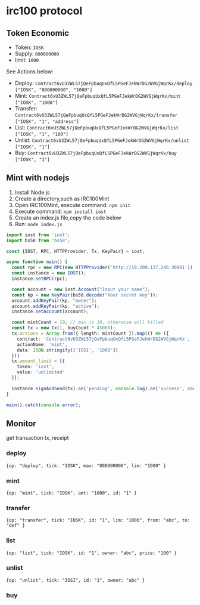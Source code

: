 # irc100 protocol

## Token Economic

- Token: `IOSK`
- Supply: `880000000`
- limit: `1000`

See Actions below: 

- Deploy: `Contract6vU3ZWL57jQeFpbuqUxQfL5PGeFJekWrDG2WVGjWqrKx/deploy` `["IOSK", "880000000", "1000"]`
- Mint: `Contract6vU3ZWL57jQeFpbuqUxQfL5PGeFJekWrDG2WVGjWqrKx/mint` `["IOSK", "1000"]`
- Transfer: `Contract6vU3ZWL57jQeFpbuqUxQfL5PGeFJekWrDG2WVGjWqrKx/transfer` `["IOSK", "1", "address"]`
- List: `Contract6vU3ZWL57jQeFpbuqUxQfL5PGeFJekWrDG2WVGjWqrKx/list` `["IOSK", "1", "100"]`
- Unlist: `Contract6vU3ZWL57jQeFpbuqUxQfL5PGeFJekWrDG2WVGjWqrKx/unlist` `["IOSK", "1"]`
- Buy: `Contract6vU3ZWL57jQeFpbuqUxQfL5PGeFJekWrDG2WVGjWqrKx/buy` `["IOSK", "1"]`

## Mint with nodejs

1. Install Node.js
2. Create a directory,such as IRC100Mint
3. Open IRC100Mint, execute command: `npm init`
4. Execute command: `npm install iost`
5. Create an index.js file,copy the code below
6. Run: `node index.js`

```typescript
import iost from 'iost';
import bs58 from 'bs58';

const {IOST, RPC, HTTPProvider, Tx, KeyPair} = iost;

async function main() {
  const rpc = new RPC(new HTTPProvider('http://18.209.137.246:30001'));
  const instance = new IOST();
  instance.setRPC(rpc);

  const account = new iost.Account("Input your name");
  const kp = new KeyPair(bs58.decode("Your secret key"));
  account.addKeyPair(kp, "owner");
  account.addKeyPair(kp, "active");
  instance.setAccount(account);

  const mintCount = 10; // max is 10, otherwise will killed
  const tx = new Tx(1, buyCount * 45000);
  tx.actions = Array.from({ length: mintCount }).map(() => ({
    contract: 'Contract6vU3ZWL57jQeFpbuqUxQfL5PGeFJekWrDG2WVGjWqrKx',
    actionName: 'mint',
    data: JSON.stringify(['IOSI', '1000'])
  }))
  tx.amount_limit = [{
    token: 'iost',
    value: 'unlimited'
  }];

  instance.signAndSend(tx).on('pending', console.log).on('success', console.log).on('failed', console.error);
}

main().catch(console.error);
```

## Monitor

get transaction tx_receipt

### deploy

`{op: "deploy", tick: "IOSK", max: "880000000", lim: "1000" }`

### mint

`{op: "mint", tick: "IOSK", amt: "1000", id: "1" }`

### transfer

`{op: "transfer", tick: "IOSK", id: "1", lim: "1000", from: "abc", to: "def" }`

### list

`{op: "list", tick: "IOSK", id: "1", owner: "abc", price: "100" }`

### unlist

`{op: "unlist", tick: "IOSI", id: "1", owner: "abc" }`

### buy
